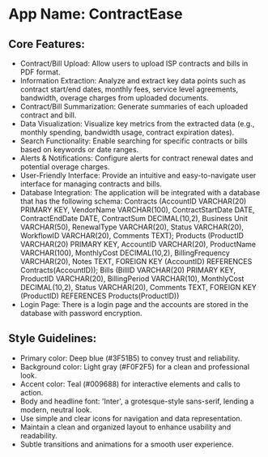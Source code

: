 # **App Name**: ContractEase

## Core Features:

- Contract/Bill Upload: Allow users to upload ISP contracts and bills in PDF format.
- Information Extraction: Analyze and extract key data points such as contract start/end dates, monthly fees, service level agreements, bandwidth, overage charges from uploaded documents.
- Contract/Bill Summarization: Generate summaries of each uploaded contract and bill.
- Data Visualization: Visualize key metrics from the extracted data (e.g., monthly spending, bandwidth usage, contract expiration dates).
- Search Functionality: Enable searching for specific contracts or bills based on keywords or date ranges.
- Alerts & Notifications: Configure alerts for contract renewal dates and potential overage charges.
- User-Friendly Interface: Provide an intuitive and easy-to-navigate user interface for managing contracts and bills.
- Database Integration: The application will be integrated with a database that has the following schema: Contracts (AccountID VARCHAR(20) PRIMARY KEY, VendorName VARCHAR(100), ContractStartDate DATE, ContractEndDate DATE, ContractSum DECIMAL(10,2), Business Unit VARCHAR(50), RenewalType VARCHAR(20), Status VARCHAR(20), WorkflowID VARCHAR(20), Comments TEXT); Products (ProductID VARCHAR(20) PRIMARY KEY, AccountID VARCHAR(20), ProductName VARCHAR(100), MonthlyCost DECIMAL(10,2), BillingFrequency VARCHAR(20), Notes TEXT, FOREIGN KEY (AccountID) REFERENCES Contracts(AccountID)); Bills (BillID VARCHAR(20) PRIMARY KEY, ProductID VARCHAR(20), BillingPeriod VARCHAR(10), MonthlyCost DECIMAL(10,2), Status VARCHAR(20), Comments TEXT, FOREIGN KEY (ProductID) REFERENCES Products(ProductID))
- Login Page: There is a login page and the accounts are stored in the database with password encryption.

## Style Guidelines:

- Primary color: Deep blue (#3F51B5) to convey trust and reliability.
- Background color: Light gray (#F0F2F5) for a clean and professional look.
- Accent color: Teal (#009688) for interactive elements and calls to action.
- Body and headline font: 'Inter', a grotesque-style sans-serif, lending a modern, neutral look.
- Use simple and clear icons for navigation and data representation.
- Maintain a clean and organized layout to enhance usability and readability.
- Subtle transitions and animations for a smooth user experience.